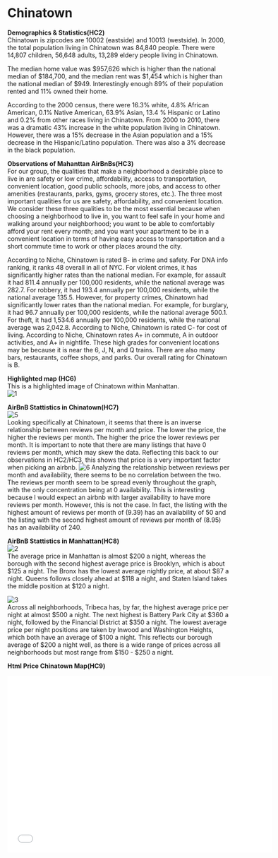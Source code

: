 # Chinatown

**Demographics & Statistics(HC2)**  
Chinatown is zipcodes are 10002 (eastside) and 10013 (westside). In 2000, the total population living in Chinatown was 84,840 people. There were 14,807 children, 56,648 adults, 13,289 eldery people living in Chinatown.

The median home value was $957,626 which is higher than the national median of $184,700, and the median rent was $1,454 which is higher than the national median of $949. Interestingly enough 89% of their population rented and 11% owned their home. 

According to the 2000 census, there were 16.3% white, 4.8% African American, 0.1% Native American, 63.9% Asian, 13.4 % Hispanic or Latino and 0.2% from other races living in Chinatown. From 2000 to 2010, there was a dramatic 43% increase in the white population living in Chinatown. However, there was a 15% decrease in the Asian population and a 15% decrease in the Hispanic/Latino population. There was also a 3% decrease in the black population. 



**Observations of Mahanttan AirBnBs(HC3)**  
For our group, the qualities that make a neighborhood a desirable place to live in are safety or low crime, affordability, access to transportation, convenient location, good public schools, more jobs, and access to other amenities (restaurants, parks, gyms, grocery stores, etc.). The three most important qualities for us are safety, affordability, and convenient location. We consider these three qualities to be the most essential because when choosing a neighborhood to live in, you want to feel safe in your home and walking around your neighborhood; you want to be able to comfortably afford your rent every month; and you want your apartment to be in a convenient location in terms of having easy access to transportation and a short commute time to work or other places around the city.  

According to Niche, Chinatown is rated B- in crime and safety. For DNA info ranking, it ranks 48 overall in all of NYC. For violent crimes, it has significantly higher rates than the national median. For example, for assault it had 811.4 annually per 100,000 residents, while the national average was 282.7. For robbery, it had 193.4 annually per 100,000 residents, while the national average 135.5. However, for property crimes, Chinatown had significantly lower rates than the national median. For example, for burglary, it had 96.7 annually per 100,000 residents, while the national average 500.1. For theft, it had 1,534.6 annually per 100,000 residents, while the national average was 2,042.8. According to Niche, Chinatown is rated C- for cost of living. According to Niche, Chinatown rates A+ in commute, A in outdoor activities, and A+ in nightlife. These high grades for convenient locations may be because it is near the 6, J, N, and Q trains. There are also many bars, restaurants, coffee shops, and parks. Our overall rating for Chinatown is B.


**Highlighted map (HC6)**  
This is a highlighted image of Chinatown within Manhattan.  
![1](https://user-images.githubusercontent.com/73083156/99119604-78c79f00-25c7-11eb-950f-f75134fe0c8a.png)  

**AirBnB Stattistics in Chinatown(HC7)**  
![5](https://user-images.githubusercontent.com/73083156/99120024-2aff6680-25c8-11eb-9a69-00050fabd7e9.png)  
Looking specifically at Chinatown, it seems that there is an inverse relationship between reviews per month and price. The lower the price, the higher the reviews per month. The higher the price the lower reviews per month. It is important to note that there are many listings that have 0 reviews per month, which may skew the data. Reflecting this back to our observations in HC2/HC3, this shows that price is a very important factor when picking an airbnb. 
![6](https://user-images.githubusercontent.com/73083156/99120025-2aff6680-25c8-11eb-9aec-bb42eda27af5.png) 
	Analyzing the relationship between reviews per month and availability, there seems to be no correlation between the two. The reviews per month seem to be spread evenly throughout the graph, with the only concentration being at 0 availability. This is interesting because I would expect an airbnb with larger availability to have more reviews per month. However, this is not the case. In fact, the listing with the highest amount of reviews per month of (9.39) has an availability of 50 and the listing with the second highest amount of reviews per month of (8.95) has an availability of 240. 

**AirBnB Stattistics in Manhattan(HC8)**  
![2](https://user-images.githubusercontent.com/73083156/99120020-2a66d000-25c8-11eb-88b9-1aa5f25a59c6.png)  
The average price in Manhattan is almost $200 a night, whereas the borough with the second highest average price is Brooklyn, which is about $125 a night. The Bronx has the lowest average nightly price, at about $87 a night. Queens follows closely ahead at $118 a night, and Staten Island takes the middle position at $120 a night.   

![3](https://user-images.githubusercontent.com/73083156/99120021-2a66d000-25c8-11eb-97ec-e0d1494e0e62.png)  
Across all neighborhoods, Tribeca has, by far, the highest average price per night at almost $500 a night. The next highest is Battery Park City at $360 a night, followed by the Financial District at $350 a night. The lowest average price per night positions are taken by Inwood and Washington Heights, which both have an average of $100 a night. This reflects our borough average of $200 a night well, as there is a wide range of prices across all neighborhoods but most range from $150 - $250 a night.   

**Html Price Chinatown Map(HC9)**
<iframe src="ChinatownAB.html" width="600" height="400" frameborder="0" frameborder="0" marginwidth="0" marginheight="0" allowfullscreen></iframe>

